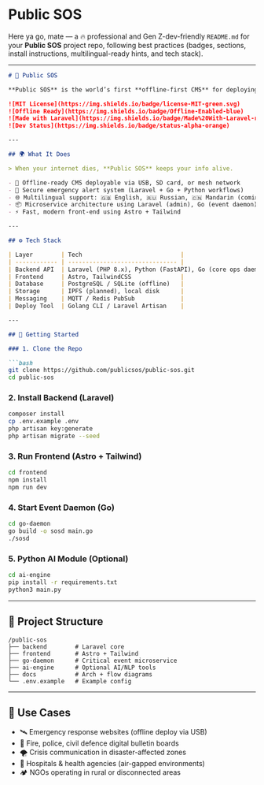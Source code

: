 # Public SOS




Here ya go, mate — a 🔥 professional and Gen Z-dev-friendly `README.md` for your **Public SOS** project repo, following best practices (badges, sections, install instructions, multilingual-ready hints, and tech stack).

---

````markdown
# 🚨 Public SOS

**Public SOS** is the world’s first **offline-first CMS** for deploying critical websites and real-time emergency content — even when internet access is limited or unavailable. Built using a stack of **Laravel, PHP, Python, Golang**, and modern front-end tech (Astro + Tailwind), it’s designed for field ops, disaster zones, remote comms, and resilient digital delivery.

![MIT License](https://img.shields.io/badge/license-MIT-green.svg)
![Offline Ready](https://img.shields.io/badge/Offline-Enabled-blue)
![Made with Laravel](https://img.shields.io/badge/Made%20With-Laravel-red)
![Dev Status](https://img.shields.io/badge/status-alpha-orange)

---

## 🌍 What It Does

> When your internet dies, **Public SOS** keeps your info alive.

- 🔌 Offline-ready CMS deployable via USB, SD card, or mesh network
- 🔐 Secure emergency alert system (Laravel + Go + Python workflows)
- 🌐 Multilingual support: 🇬🇧 English, 🇷🇺 Russian, 🇨🇳 Mandarin (coming soon)
- 📦 Microservice architecture using Laravel (admin), Go (event daemon), and Python (AI/routing)
- ⚡ Fast, modern front-end using Astro + Tailwind

---

## ⚙️ Tech Stack

| Layer        | Tech                            |
| ------------ | ------------------------------- |
| Backend API  | Laravel (PHP 8.x), Python (FastAPI), Go (core ops daemon) |
| Frontend     | Astro, TailwindCSS              |
| Database     | PostgreSQL / SQLite (offline)   |
| Storage      | IPFS (planned), local disk      |
| Messaging    | MQTT / Redis PubSub             |
| Deploy Tool  | Golang CLI / Laravel Artisan    |

---

## 🚀 Getting Started

### 1. Clone the Repo

```bash
git clone https://github.com/publicsos/public-sos.git
cd public-sos
````

### 2. Install Backend (Laravel)

```bash
composer install
cp .env.example .env
php artisan key:generate
php artisan migrate --seed
```

### 3. Run Frontend (Astro + Tailwind)

```bash
cd frontend
npm install
npm run dev
```

### 4. Start Event Daemon (Go)

```bash
cd go-daemon
go build -o sosd main.go
./sosd
```

### 5. Python AI Module (Optional)

```bash
cd ai-engine
pip install -r requirements.txt
python3 main.py
```

---

## 📁 Project Structure

```
/public-sos
├── backend        # Laravel core
├── frontend       # Astro + Tailwind
├── go-daemon      # Critical event microservice
├── ai-engine      # Optional AI/NLP tools
├── docs           # Arch + flow diagrams
└── .env.example   # Example config
```

---

## 🧠 Use Cases

* 🛰️ Emergency response websites (offline deploy via USB)
* 🚒 Fire, police, civil defence digital bulletin boards
* 🌪️ Crisis communication in disaster-affected zones
* 🏥 Hospitals & health agencies (air-gapped environments)
* 🏕️ NGOs operating in rural or disconnected areas
